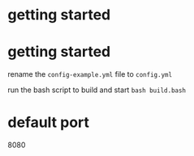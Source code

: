 # getting started
# getting started
rename the `config-example.yml` file to `config.yml`

run the bash script to build and start
`bash build.bash`

# default port
8080